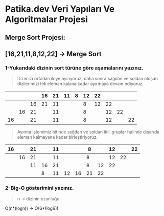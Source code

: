 # Patika.dev Veri Yapıları Ve Algoritmalar Projesi

## Merge Sort Projesi:
## [16,21,11,8,12,22] -> Merge Sort

### 1-Yukarıdaki dizinin sort türüne göre aşamalarını yazınız.
> Dizimizi ortadan ikiye ayırıyoruz, daha sonra sağdan ve soldan oluşan dizilerimizi tek eleman kalana kadar ayırmaya devam ediyoruz. 

||||16|21|11|8|12|22||||
|-|-|-|-|-|-|-|-|-|-|-|-|
|||16|21|11|||8|12|22|
||16|21||11|||8||12|22|
|16||21||11|||8||12||22|


> Ayırma işlemimiz bitince sağdan ve soldan ikili gruplar halinde dışarıda eleman kalmayana kadar birleştiriyoruz.

|16||21||11|||8||12||22|
|-|-|-|-|-|-|-|-|-|-|-|-|
||16|21||11|||8||12|22||
|||11|16|21|||8|12|22|||
||||8|11|12|16|21|22||||

### 2-Big-O gösterimini yazınız.
> n -> dizinin uzunluğu

O(n*(logn))  -> O(6*(log6)) 
